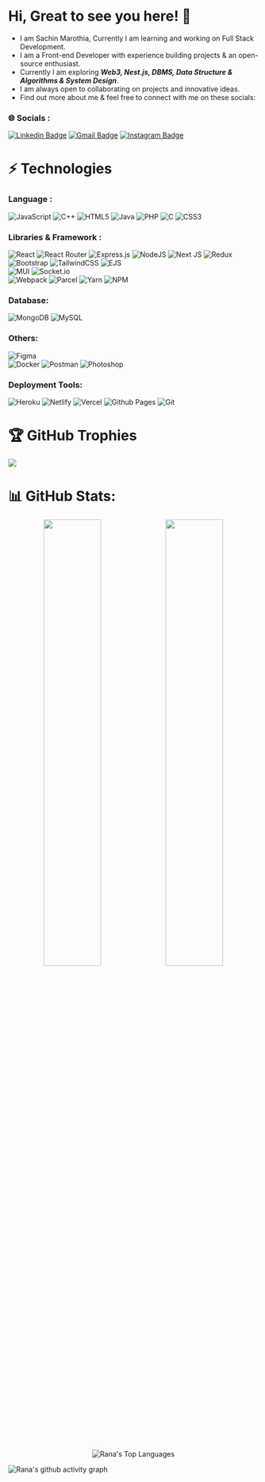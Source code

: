 # Hi, Great to see you here! 👋

- I am Sachin Marothia, Currently I am learning and working on Full Stack Development.
- I am a Front-end Developer with experience building projects & an open-source enthusiast.
- Currently I am exploring <strong><em>Web3, Nest.js, DBMS, Data Structure & Algorithms & System Design</strong></em>.
- I am always open to collaborating on projects and innovative ideas.
- Find out more about me & feel free to connect with me on these socials:

### 🌐 Socials :

[![Linkedin Badge](https://img.shields.io/badge/LinkedIn-0077B5?style=for-the-badge&logo=linkedin&logoColor=white&link=https://www.linkedin.com/in/rana-ms/)](https://www.linkedin.com/in/sachin-marothia226/)
[![Gmail Badge](https://img.shields.io/badge/Gmail-D14836?style=for-the-badge&logo=gmail&logoColor=white&link=mailto:ranams99911@gmail.com)](mailto:marothiasachin125@gmail.com)
[![Instagram Badge](https://img.shields.io/badge/Instagram-E4405F?style=for-the-badge&logo=instagram&logoColor=white)](https://www.instagram.com/sachin_marothia_/)



<!-- </div>
<p align="left">
<a href="https://ranamsblogs.hashnode.dev/behind-the-scenes-of-javascript-memory-creation-and-code-execution">
<img src="https://cdn.hashnode.com/res/hashnode/image/upload/v1694967655090/6615f94d-94a1-4a3e-b387-4086f7fd9c82.png?w=1600&h=840&fit=crop&crop=entropy&auto=compress,format&format=webp" width="250px" align="left" />
</a>
<a href="https://ranamsblogs.hashnode.dev/behind-the-scenes-of-javascript-memory-creation-and-code-execution" title=" <strong><em>Behind the Scenes of JavaScript: Memory Creation and Code Execution</em></strong> "> <strong><em> Behind the Scenes of JavaScript: Memory Creation and Code Execution</em></strong></a>
<br/> 
Did you know that when you unleash a block of JavaScript code into your web page, it doesn't just run from top to bottom like a sprinter in a race? Instead, it goes through a unique two-phase dance, involving memory gymnastics and code acrobatics! Welcome to the intriguing world of how JavaScript code is executed <a href="https://ranamsblogs.hashnode.dev/behind-the-scenes-of-javascript-memory-creation-and-code-execution" >Read More ....</a>
</p> 
<br /> -->


# ⚡ Technologies

### Language :

![JavaScript](https://img.shields.io/badge/javascript-%23323330.svg?style=for-the-badge&logo=javascript&logoColor=%23F7DF1E) 
![C++](https://img.shields.io/badge/c++-%2300599C.svg?style=for-the-badge&logo=c%2B%2B&logoColor=white) 
![HTML5](https://img.shields.io/badge/html5-%23E34F26.svg?style=for-the-badge&logo=html5&logoColor=white) 
![Java](https://img.shields.io/badge/java-%23ED8B00.svg?style=for-the-badge&logo=java&logoColor=white) 
![PHP](https://img.shields.io/badge/php-%23777BB4.svg?style=for-the-badge&logo=php&logoColor=white) 
![C](https://img.shields.io/badge/c-%2300599C.svg?style=for-the-badge&logo=c&logoColor=white) 
![CSS3](https://img.shields.io/badge/css3-%231572B6.svg?style=for-the-badge&logo=css3&logoColor=white) 


### Libraries & Framework :

![React](https://img.shields.io/badge/react-%2320232a.svg?style=for-the-badge&logo=react&logoColor=%2361DAFB) 
![React Router](https://img.shields.io/badge/React_Router-CA4245?style=for-the-badge&logo=react-router&logoColor=white) 
![Express.js](https://img.shields.io/badge/express.js-%23404d59.svg?style=for-the-badge&logo=express&logoColor=%2361DAFB) 
![NodeJS](https://img.shields.io/badge/node.js-6DA55F?style=for-the-badge&logo=node.js&logoColor=white) 
![Next JS](https://img.shields.io/badge/Next-black?style=for-the-badge&logo=next.js&logoColor=white) 
![Redux](https://img.shields.io/badge/redux-%23593d88.svg?style=for-the-badge&logo=redux&logoColor=white)
![Bootstrap](https://img.shields.io/badge/bootstrap-%23563D7C.svg?style=for-the-badge&logo=bootstrap&logoColor=white) 
![TailwindCSS](https://img.shields.io/badge/tailwindcss-%2338B2AC.svg?style=for-the-badge&logo=tailwind-css&logoColor=white) 
![EJS](https://img.shields.io/badge/EJS-black?style=for-the-badge&logo=EJS&badgeColor=010101)  
![MUI](https://img.shields.io/badge/MUI-%230081CB.svg?style=for-the-badge&logo=material-ui&logoColor=white) 
![Socket.io](https://img.shields.io/badge/Socket.io-black?style=for-the-badge&logo=socket.io&badgeColor=010101)  
![Webpack](https://img.shields.io/badge/webpack-%238DD6F9.svg?style=for-the-badge&logo=webpack&logoColor=black) 
![Parcel](https://img.shields.io/badge/parcel-%212121.svg?style=for-the-badge&logo=parcel&logoColor=F57C00) 
![Yarn](https://img.shields.io/badge/yarn-%232C8EBB.svg?style=for-the-badge&logo=yarn&logoColor=white) 
![NPM](https://img.shields.io/badge/NPM-%23000000.svg?style=for-the-badge&logo=npm&logoColor=white) 

### Database: 

![MongoDB](https://img.shields.io/badge/MongoDB-%234ea94b.svg?style=for-the-badge&logo=mongodb&logoColor=white) 
![MySQL](https://img.shields.io/badge/mysql-%2300f.svg?style=for-the-badge&logo=mysql&logoColor=white) 	

### Others:

![Figma](https://img.shields.io/badge/figma-%23F24E1E.svg?style=for-the-badge&logo=figma&logoColor=white)  
![Docker](https://img.shields.io/badge/docker-%230db7ed.svg?style=for-the-badge&logo=docker&logoColor=white) 
![Postman](https://img.shields.io/badge/Postman-FF6C37?style=for-the-badge&logo=postman&logoColor=white) 
![Photoshop](https://img.shields.io/badge/Photoshop-black?style=for-the-badge&logo=adobe&logoColor=white) 


### Deployment Tools:

![Heroku](https://img.shields.io/badge/heroku-%23430098.svg?style=for-the-badge&logo=heroku&logoColor=white) 
![Netlify](https://img.shields.io/badge/netlify-E0E0E0.svg?style=for-the-badge&logo=netlify&logoColor=#00C7B7) 
![Vercel](https://img.shields.io/badge/vercel-CFD8DC.svg?style=for-the-badge&logo=vercel&logoColor=white) 
![Github Pages](https://img.shields.io/badge/githubpages-black.svg?style=for-the-badge&logo=github&logoColor=white)
![Git](https://img.shields.io/badge/git-white.svg?style=for-the-badge&logo=git&logoColor=red)

# 🏆 GitHub Trophies
![](https://github-profile-trophy.vercel.app/?username=Sachin-Marothia&theme=radical&no-frame=false&no-bg=false&margin-w=4)

# 📊 GitHub Stats:
<p align="center">
	
  <img width="48%" src="https://github-readme-stats.vercel.app/api?username=Sachin-Marothia&theme=tokyonight&hide_border=true&include_all_commits=true&count_private=true" />
  <img width="48%" src="https://github-readme-streak-stats.herokuapp.com/?user=Sachin-Marothia&theme=tokyonight&hide_border=true" />
  
  <img alt="Rana's Top Languages" src="https://github-readme-stats.vercel.app/api/top-langs/?username=Sachin-Marothia&theme=tokyonight&hide_border=true&include_all_commits=true&count_private=true&layout=compact" />
</p>


![Rana's github activity graph](https://github-readme-activity-graph.vercel.app/graph?username=Sachin-Marothia&theme=react-dark)
